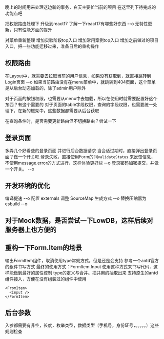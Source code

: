 晚上的时间用来处理这边新的事务，白天主要忙当前的项目
在这里列下待完成的功能点吧

把权限路由处理下
升级到react17
了解一下react17有哪些好东西 --o 无特性更新，只有性能方面的提升

对菜单重新整理
增加实验阶段top入口
增加常用案例top入口
增加之前做过的项目入口，把一些功能迁移过来，准备日后的重构操作

## 权限路由
在Layout中，就需要去拉取当前的用户信息，如果没有获取到，就直接跳转到Login页面 --o
如果当前路由没有在menu菜单中，就跳转到404页面，这个菜单是从后台动态加载的，除了admin用户除外

对于页面的按钮权限，也需要从menu中去加载，所以在使用时就需要配置好这个东西？有这个需要的
对于页面的table字段权限，查询的字段权限，也需要统一处理下，在新的框架中，这些数据都需要从后台获取

在查询条件时，是否需要更新路由但不切换路由？尝试一下

## 登录页面
多弄几个好看些的登录页面
并进行后台数据请求
当会话过期时，直接弹出登录页面？做一个开关吧
登录失败，直接使用Form的间`validateStatus` 来反馈信息，不使用message.error的方式进行，这样体验更好些 --o
登录密码加密提交，并做一个开关。 --o


## 开发环境的优化
编译提速 --o
配置 externals
调整 SourceMap 生成方式 --o
替换压缩器为 esbuild --o

## 对于Mock数据，是否尝试一下LowDB，这样后续对服务器上也方便的

## 重构一下Form.Item的场景
输出FormItem组件，取消使用type常规方式，但是还是会支持
参考一个antd官方的组件书写方式
最终的使用方式：FormItem.Input 使用这种方式来书写代码，这样能做到最好的属性控制
type的定义与合并。把共用的抽取出来
支持原生的antd组件接入，方便在没有组装过的组件中使用
```
<FromItem>
  <Input />
</FormItem>
```

## 后台参数
入参都需要有非空，长度，枚举类型，数据类型（手机号，身份证号，。。。。。）这些规则检查

